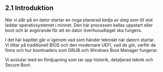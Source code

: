 ## 2.1 Introduktion

När vi slår på en dator startar en noga planerad kedja av steg som till slut laddar operativsystemet i minnet. Den här processen kallas uppstart eller boot och är avgörande för att en dator överhuvudtaget ska fungera.

I det här kapitlet går vi igenom vad som händer tekniskt när datorn startar. Vi tittar på traditionell BIOS och den modernare UEFI, vad de gör, varför de finns och hur bootloaders som GRUB och Windows Boot Manager fungerar.

Vi avslutar med en fördjupning som tar upp historik, detaljerad teknik och Secure Boot.
